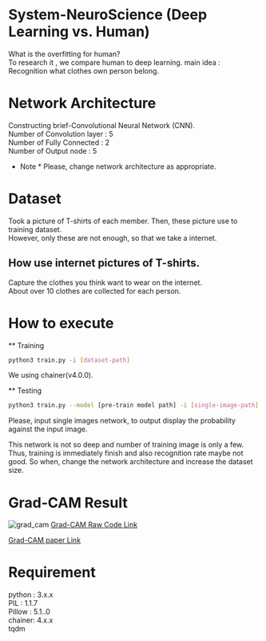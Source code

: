 # System-NeuroScience (Deep Learning vs. Human)
What is the overfitting for human?<br>
To research it , we compare human to deep learning.
main idea : Recognition what clothes own person belong.


# Network Architecture
Constructing brief-Convolutional Neural Network (CNN).<br>
Number of Convolution layer : 5<br>
Number of Fully Connected   : 2<br>
Number of Output node       : 5<br>

* Note *
Please, change network architecture as appropriate.

# Dataset
Took a picture of T-shirts of each member.  Then, these picture use to training dataset.<br>
However, only these are not enough, so that we take a internet.
## How use internet pictures of T-shirts.
Capture the clothes you think want to wear on the internet.<br>
About over 10 clothes are collected for each person.

# How to execute
** Training
```sh
python3 train.py -i [dataset-path]
```
We using chainer(v4.0.0).

** Testing
```sh
python3 train.py --model [pre-train model path] -i [single-image-path] --test
```
Please, input single images network, to output display the probability against the input image.

This network is not so deep and number of training image is only a few.<br>
Thus, training is immediately finish and also recognition rate maybe not good.
So when, change the network architecture and increase the dataset size.

# Grad-CAM Result

![grad_cam](https://user-images.githubusercontent.com/27120804/42359757-fb6d1728-811e-11e8-8ce5-c38ad5f8e8fe.png)
[Grad-CAM Raw Code Link](https://github.com/ninhydrin/chainer-Grad-CAM)

[Grad-CAM paper Link](https://arxiv.org/pdf/1610.02391.pdf)
# Requirement
python : 3.x.x<br>
PIL    : 1.1.7<br>
Pillow : 5.1..0<br>
chainer: 4.x.x<br>
tqdm<br>

